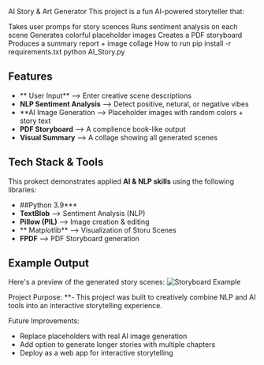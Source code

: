 AI Story & Art Generator
This project is a fun AI-powered storyteller that:

Takes user promps for story scences
Runs sentiment analysis on each scene
Generates colorful placeholder images
Creates a PDF storyboard
Produces a summary report + image collage
How to run
pip install -r requirements.txt
python AI_Story.py

## Features
- ** User Input** --> Enter creative scene descriptions
- **NLP Sentiment Analysis** --> Detect positive, netural, or negative vibes
- **AI Image Generation --> Placeholder images with random colors + story text 
- **PDF Storyboard** --> A complience book-like output
- **Visual Summary** --> A collage showing all generated scenes


## Tech Stack & Tools
This prokect demonstrates applied **AI & NLP skills** using the following libraries:
- ##Python 3.9***
- **TextBlob** --> Sentiment Analysis (NLP)
- **Pillow (PIL)** --> Image creation & editing 
- ** Matplotlib** --> Visualization of Storu Scenes
- **FPDF** --> PDF Storyboard generation

## Example Output 
Here's a preview of the generated story scenes:
![Storyboard Example](story_summary.png) 

Project Purpose:
**- This project was built to creatively combine NLP and AI tools into an interactive storytelling experience.

Future Improvements:
-  Replace placeholders with real AI image generation
-  Add option to generate longer stories with multiple chapters
-  Deploy as a web app for interactive storytelling 
